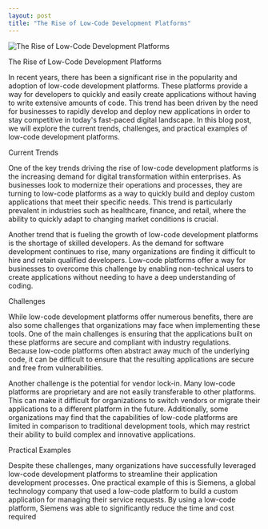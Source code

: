 ```yaml
---
layout: post
title: "The Rise of Low-Code Development Platforms"
---
```


![The Rise of Low-Code Development Platforms](None)

The Rise of Low-Code Development Platforms

In recent years, there has been a significant rise in the popularity and adoption of low-code development platforms. These platforms provide a way for developers to quickly and easily create applications without having to write extensive amounts of code. This trend has been driven by the need for businesses to rapidly develop and deploy new applications in order to stay competitive in today's fast-paced digital landscape. In this blog post, we will explore the current trends, challenges, and practical examples of low-code development platforms.

Current Trends

One of the key trends driving the rise of low-code development platforms is the increasing demand for digital transformation within enterprises. As businesses look to modernize their operations and processes, they are turning to low-code platforms as a way to quickly build and deploy custom applications that meet their specific needs. This trend is particularly prevalent in industries such as healthcare, finance, and retail, where the ability to quickly adapt to changing market conditions is crucial.

Another trend that is fueling the growth of low-code development platforms is the shortage of skilled developers. As the demand for software development continues to rise, many organizations are finding it difficult to hire and retain qualified developers. Low-code platforms offer a way for businesses to overcome this challenge by enabling non-technical users to create applications without needing to have a deep understanding of coding.

Challenges

While low-code development platforms offer numerous benefits, there are also some challenges that organizations may face when implementing these tools. One of the main challenges is ensuring that the applications built on these platforms are secure and compliant with industry regulations. Because low-code platforms often abstract away much of the underlying code, it can be difficult to ensure that the resulting applications are secure and free from vulnerabilities.

Another challenge is the potential for vendor lock-in. Many low-code platforms are proprietary and are not easily transferable to other platforms. This can make it difficult for organizations to switch vendors or migrate their applications to a different platform in the future. Additionally, some organizations may find that the capabilities of low-code platforms are limited in comparison to traditional development tools, which may restrict their ability to build complex and innovative applications.

Practical Examples

Despite these challenges, many organizations have successfully leveraged low-code development platforms to streamline their application development processes. One practical example of this is Siemens, a global technology company that used a low-code platform to build a custom application for managing their service requests. By using a low-code platform, Siemens was able to significantly reduce the time and cost required